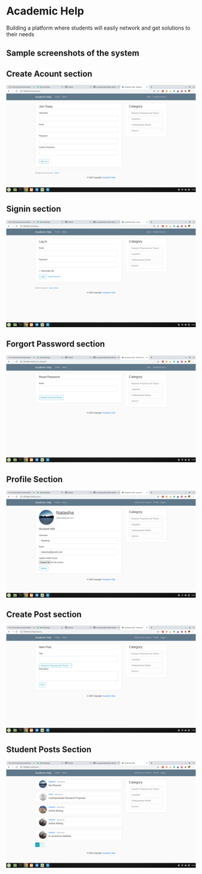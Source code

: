# Academic Help

Building a platform where students will easily network and get solutions to their needs

## Sample screenshots of the system

## Create Acount section

![](/app/static/images/1.png)

## Signin section

![](/app/static/images/2.png)

## Forgort Password section

![](/app/static/images/3.png)

## Profile Section

![](/app/static/images/4.png)

## Create Post section

![](/app/static/images/5.png)

## Student Posts Section

![](/app/static/images/6.png)
